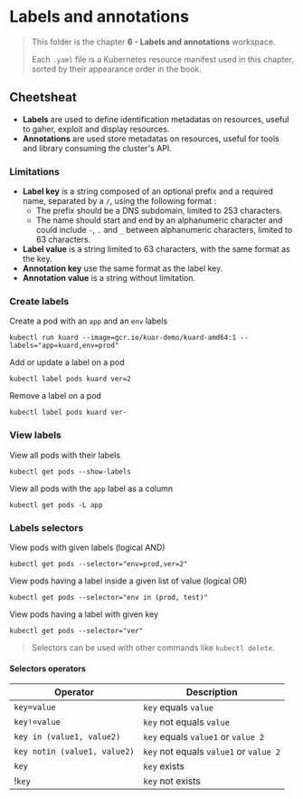 # Labels and annotations

> This folder is the chapter **6 - Labels and annotations** workspace.
>
> Each `.yaml` file is a Kubernetes resource manifest used in this chapter, sorted by their appearance order in the book.

## Cheetsheat

- **Labels** are used to define identification metadatas on resources, useful to gaher, exploit and display resources.
- **Annotations** are used store metadatas on resources, useful for tools and library consuming the cluster's API.

### Limitations

- **Label key** is a string composed of an optional prefix and a required name, separated by a `/`, using the following format :
  - The prefix should be a DNS subdomain, limited to 253 characters.
  - The name should start and end by an alphanumeric character and could include  `-`, `.` and `_` between alphanumeric characters, limited to 63 characters.
- **Label value** is a string limited to 63 characters, with the same format as the key.
- **Annotation key** use the same format as the label key.
- **Annotation value** is a string without limitation.

### Create labels

Create a pod with an `app` and an `env` labels
```
kubectl run kuard --image=gcr.io/kuar-demo/kuard-amd64:1 --labels="app=kuard,env=prod"
```

Add or update a label on a pod
```
kubectl label pods kuard ver=2
```

Remove a label on a pod
```
kubectl label pods kuard ver-
```

### View labels

View all pods with their labels
```
kubectl get pods --show-labels
```

View all pods with the `app` label as a column
```
kubectl get pods -L app
```

### Labels selectors

View pods with given labels (logical AND)
```
kubectl get pods --selector="env=prod,ver=2"
```

View pods having a label inside a given list of value (logical OR)
```
kubectl get pods --selector="env in (prod, test)"
```

View pods having a label with given key
```
kubectl get pods --selector="ver"
```

> Selectors can be used with other commands like `kubectl delete`.

#### Selectors operators

| Operator                     | Description                            |
|------------------------------|----------------------------------------|
| `key=value`                  | `key` equals `value`                   |
| `key!=value`                 | `key` not equals `value`               |
| `key in (value1, value2)`    | `key` equals `value1` or `value 2`     |
| `key notin (value1, value2)` | `key` not equals `value1` or `value 2` |
| `key`                        | `key` exists                           |
| !`key`                       | `key` not exists                       |
